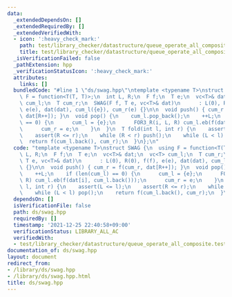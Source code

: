 ```yaml
---
data:
  _extendedDependsOn: []
  _extendedRequiredBy: []
  _extendedVerifiedWith:
  - icon: ':heavy_check_mark:'
    path: test/library_checker/datastructure/queue_operate_all_composite.test.cpp
    title: test/library_checker/datastructure/queue_operate_all_composite.test.cpp
  _isVerificationFailed: false
  _pathExtension: hpp
  _verificationStatusIcon: ':heavy_check_mark:'
  attributes:
    links: []
  bundledCode: "#line 1 \"ds/swag.hpp\"\ntemplate <typename T>\nstruct SWAG {\n  using\
    \ F = function<T(T, T)>;\n  int L, R;\n  F f;\n  T e;\n  vc<T>& dat;\n  vc<T>\
    \ cum_l;\n  T cum_r;\n  SWAG(F f, T e, vc<T>& dat)\n      : L(0), R(0), f(f),\
    \ e(e), dat(dat), cum_l({e}), cum_r(e) {}\n\n  void push() { cum_r = f(cum_r,\
    \ dat[R++]); }\n  void pop() {\n    cum_l.pop_back();\n    ++L;\n    if (len(cum_l)\
    \ == 0) {\n      cum_l = {e};\n      FOR3_R(i, L, R) cum_l.eb(f(dat[i], cum_l.back()));\n\
    \      cum_r = e;\n    }\n  }\n  T fold(int l, int r) {\n    assert(L <= l);\n\
    \    assert(R <= r);\n    while (R < r) push();\n    while (L < l) pop();\n  \
    \  return f(cum_l.back(), cum_r);\n  }\n};\n"
  code: "template <typename T>\nstruct SWAG {\n  using F = function<T(T, T)>;\n  int\
    \ L, R;\n  F f;\n  T e;\n  vc<T>& dat;\n  vc<T> cum_l;\n  T cum_r;\n  SWAG(F f,\
    \ T e, vc<T>& dat)\n      : L(0), R(0), f(f), e(e), dat(dat), cum_l({e}), cum_r(e)\
    \ {}\n\n  void push() { cum_r = f(cum_r, dat[R++]); }\n  void pop() {\n    cum_l.pop_back();\n\
    \    ++L;\n    if (len(cum_l) == 0) {\n      cum_l = {e};\n      FOR3_R(i, L,\
    \ R) cum_l.eb(f(dat[i], cum_l.back()));\n      cum_r = e;\n    }\n  }\n  T fold(int\
    \ l, int r) {\n    assert(L <= l);\n    assert(R <= r);\n    while (R < r) push();\n\
    \    while (L < l) pop();\n    return f(cum_l.back(), cum_r);\n  }\n};\n"
  dependsOn: []
  isVerificationFile: false
  path: ds/swag.hpp
  requiredBy: []
  timestamp: '2021-12-25 22:40:58+09:00'
  verificationStatus: LIBRARY_ALL_AC
  verifiedWith:
  - test/library_checker/datastructure/queue_operate_all_composite.test.cpp
documentation_of: ds/swag.hpp
layout: document
redirect_from:
- /library/ds/swag.hpp
- /library/ds/swag.hpp.html
title: ds/swag.hpp
---
```

